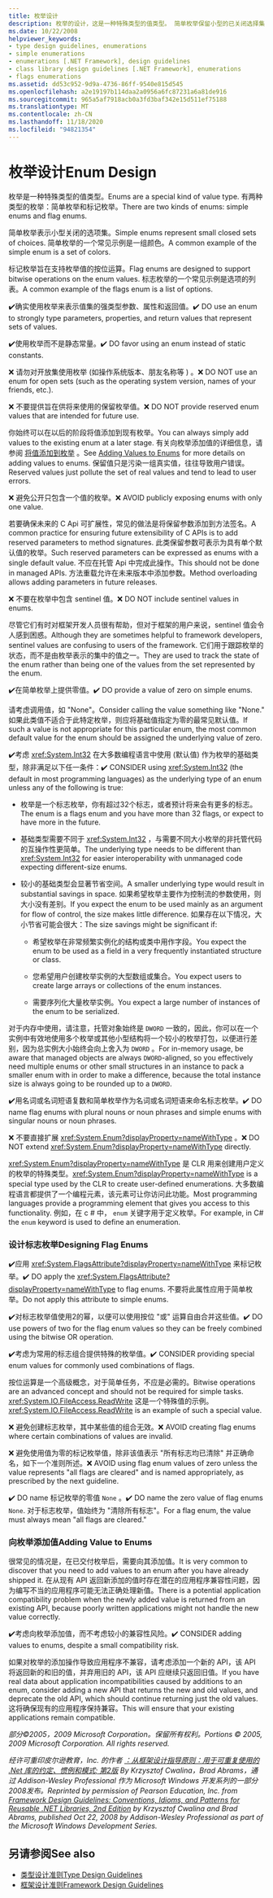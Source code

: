 ```yaml
---
title: 枚举设计
description: 枚举的设计，这是一种特殊类型的值类型。 简单枚举保留小型的已关闭选择集。 标记枚举支持对枚举值执行按位运算。
ms.date: 10/22/2008
helpviewer_keywords:
- type design guidelines, enumerations
- simple enumerations
- enumerations [.NET Framework], design guidelines
- class library design guidelines [.NET Framework], enumerations
- flags enumerations
ms.assetid: dd53c952-9d9a-4736-86ff-9540e815d545
ms.openlocfilehash: a2e19197b114daa2a0956a6fc87231a6a81de916
ms.sourcegitcommit: 965a5af7918acb0a3fd3baf342e15d511ef75188
ms.translationtype: MT
ms.contentlocale: zh-CN
ms.lasthandoff: 11/18/2020
ms.locfileid: "94821354"
---
```

# <a name="enum-design"></a><span data-ttu-id="97e1b-105">枚举设计</span><span class="sxs-lookup"><span data-stu-id="97e1b-105">Enum Design</span></span>

<span data-ttu-id="97e1b-106">枚举是一种特殊类型的值类型。</span><span class="sxs-lookup"><span data-stu-id="97e1b-106">Enums are a special kind of value type.</span></span> <span data-ttu-id="97e1b-107">有两种类型的枚举：简单枚举和标记枚举。</span><span class="sxs-lookup"><span data-stu-id="97e1b-107">There are two kinds of enums: simple enums and flag enums.</span></span>

<span data-ttu-id="97e1b-108">简单枚举表示小型关闭的选项集。</span><span class="sxs-lookup"><span data-stu-id="97e1b-108">Simple enums represent small closed sets of choices.</span></span> <span data-ttu-id="97e1b-109">简单枚举的一个常见示例是一组颜色。</span><span class="sxs-lookup"><span data-stu-id="97e1b-109">A common example of the simple enum is a set of colors.</span></span>

<span data-ttu-id="97e1b-110">标记枚举旨在支持枚举值的按位运算。</span><span class="sxs-lookup"><span data-stu-id="97e1b-110">Flag enums are designed to support bitwise operations on the enum values.</span></span> <span data-ttu-id="97e1b-111">标志枚举的一个常见示例是选项的列表。</span><span class="sxs-lookup"><span data-stu-id="97e1b-111">A common example of the flags enum is a list of options.</span></span>

<span data-ttu-id="97e1b-112">✔️确实使用枚举来表示值集的强类型参数、属性和返回值。</span><span class="sxs-lookup"><span data-stu-id="97e1b-112">✔️ DO use an enum to strongly type parameters, properties, and return values that represent sets of values.</span></span>

<span data-ttu-id="97e1b-113">✔️使用枚举而不是静态常量。</span><span class="sxs-lookup"><span data-stu-id="97e1b-113">✔️ DO favor using an enum instead of static constants.</span></span>

<span data-ttu-id="97e1b-114">❌ 请勿对开放集使用枚举 (如操作系统版本、朋友名称等 ) 。</span><span class="sxs-lookup"><span data-stu-id="97e1b-114">❌ DO NOT use an enum for open sets (such as the operating system version, names of your friends, etc.).</span></span>

<span data-ttu-id="97e1b-115">❌ 不要提供旨在供将来使用的保留枚举值。</span><span class="sxs-lookup"><span data-stu-id="97e1b-115">❌ DO NOT provide reserved enum values that are intended for future use.</span></span>

<span data-ttu-id="97e1b-116">你始终可以在以后的阶段将值添加到现有枚举。</span><span class="sxs-lookup"><span data-stu-id="97e1b-116">You can always simply add values to the existing enum at a later stage.</span></span> <span data-ttu-id="97e1b-117">有关向枚举添加值的详细信息，请参阅 [将值添加到枚举](#add_value) 。</span><span class="sxs-lookup"><span data-stu-id="97e1b-117">See [Adding Values to Enums](#add_value) for more details on adding values to enums.</span></span> <span data-ttu-id="97e1b-118">保留值只是污染一组真实值，往往导致用户错误。</span><span class="sxs-lookup"><span data-stu-id="97e1b-118">Reserved values just pollute the set of real values and tend to lead to user errors.</span></span>

<span data-ttu-id="97e1b-119">❌ 避免公开只包含一个值的枚举。</span><span class="sxs-lookup"><span data-stu-id="97e1b-119">❌ AVOID publicly exposing enums with only one value.</span></span>

<span data-ttu-id="97e1b-120">若要确保未来的 C Api 可扩展性，常见的做法是将保留参数添加到方法签名。</span><span class="sxs-lookup"><span data-stu-id="97e1b-120">A common practice for ensuring future extensibility of C APIs is to add reserved parameters to method signatures.</span></span> <span data-ttu-id="97e1b-121">此类保留参数可表示为具有单个默认值的枚举。</span><span class="sxs-lookup"><span data-stu-id="97e1b-121">Such reserved parameters can be expressed as enums with a single default value.</span></span> <span data-ttu-id="97e1b-122">不应在托管 Api 中完成此操作。</span><span class="sxs-lookup"><span data-stu-id="97e1b-122">This should not be done in managed APIs.</span></span> <span data-ttu-id="97e1b-123">方法重载允许在未来版本中添加参数。</span><span class="sxs-lookup"><span data-stu-id="97e1b-123">Method overloading allows adding parameters in future releases.</span></span>

<span data-ttu-id="97e1b-124">❌ 不要在枚举中包含 sentinel 值。</span><span class="sxs-lookup"><span data-stu-id="97e1b-124">❌ DO NOT include sentinel values in enums.</span></span>

<span data-ttu-id="97e1b-125">尽管它们有时对框架开发人员很有帮助，但对于框架的用户来说，sentinel 值会令人感到困惑。</span><span class="sxs-lookup"><span data-stu-id="97e1b-125">Although they are sometimes helpful to framework developers, sentinel values are confusing to users of the framework.</span></span> <span data-ttu-id="97e1b-126">它们用于跟踪枚举的状态，而不是由枚举表示的集中的值之一。</span><span class="sxs-lookup"><span data-stu-id="97e1b-126">They are used to track the state of the enum rather than being one of the values from the set represented by the enum.</span></span>

<span data-ttu-id="97e1b-127">✔️在简单枚举上提供零值。</span><span class="sxs-lookup"><span data-stu-id="97e1b-127">✔️ DO provide a value of zero on simple enums.</span></span>

<span data-ttu-id="97e1b-128">请考虑调用值，如 "None"。</span><span class="sxs-lookup"><span data-stu-id="97e1b-128">Consider calling the value something like "None."</span></span> <span data-ttu-id="97e1b-129">如果此类值不适合于此特定枚举，则应将基础值指定为零的最常见默认值。</span><span class="sxs-lookup"><span data-stu-id="97e1b-129">If such a value is not appropriate for this particular enum, the most common default value for the enum should be assigned the underlying value of zero.</span></span>

<span data-ttu-id="97e1b-130">✔️考虑 <xref:System.Int32> 在大多数编程语言中使用 (默认值) 作为枚举的基础类型，除非满足以下任一条件：</span><span class="sxs-lookup"><span data-stu-id="97e1b-130">✔️ CONSIDER using <xref:System.Int32> (the default in most programming languages) as the underlying type of an enum unless any of the following is true:</span></span>

- <span data-ttu-id="97e1b-131">枚举是一个标志枚举，你有超过32个标志，或者预计将来会有更多的标志。</span><span class="sxs-lookup"><span data-stu-id="97e1b-131">The enum is a flags enum and you have more than 32 flags, or expect to have more in the future.</span></span>

- <span data-ttu-id="97e1b-132">基础类型需要不同于 <xref:System.Int32> ，与需要不同大小枚举的非托管代码的互操作性更简单。</span><span class="sxs-lookup"><span data-stu-id="97e1b-132">The underlying type needs to be different than <xref:System.Int32> for easier interoperability with unmanaged code expecting different-size enums.</span></span>

- <span data-ttu-id="97e1b-133">较小的基础类型会显著节省空间。</span><span class="sxs-lookup"><span data-stu-id="97e1b-133">A smaller underlying type would result in substantial savings in space.</span></span> <span data-ttu-id="97e1b-134">如果希望枚举主要作为控制流的参数使用，则大小没有差别。</span><span class="sxs-lookup"><span data-stu-id="97e1b-134">If you expect the enum to be used mainly as an argument for flow of control, the size makes little difference.</span></span> <span data-ttu-id="97e1b-135">如果存在以下情况，大小节省可能会很大：</span><span class="sxs-lookup"><span data-stu-id="97e1b-135">The size savings might be significant if:</span></span>

  - <span data-ttu-id="97e1b-136">希望枚举在非常频繁实例化的结构或类中用作字段。</span><span class="sxs-lookup"><span data-stu-id="97e1b-136">You expect the enum to be used as a field in a very frequently instantiated structure or class.</span></span>

  - <span data-ttu-id="97e1b-137">您希望用户创建枚举实例的大型数组或集合。</span><span class="sxs-lookup"><span data-stu-id="97e1b-137">You expect users to create large arrays or collections of the enum instances.</span></span>

  - <span data-ttu-id="97e1b-138">需要序列化大量枚举实例。</span><span class="sxs-lookup"><span data-stu-id="97e1b-138">You expect a large number of instances of the enum to be serialized.</span></span>

<span data-ttu-id="97e1b-139">对于内存中使用，请注意，托管对象始终是 `DWORD` 一致的，因此，你可以在一个实例中有效地使用多个枚举或其他小型结构将一个较小的枚举打包，以便进行差别，因为总实例大小始终会向上舍入为 `DWORD` 。</span><span class="sxs-lookup"><span data-stu-id="97e1b-139">For in-memory usage, be aware that managed objects are always `DWORD`-aligned, so you effectively need multiple enums or other small structures in an instance to pack a smaller enum with in order to make a difference, because the total instance size is always going to be rounded up to a `DWORD`.</span></span>

<span data-ttu-id="97e1b-140">✔️用名词或名词短语复数和简单枚举作为名词或名词短语来命名标志枚举。</span><span class="sxs-lookup"><span data-stu-id="97e1b-140">✔️ DO name flag enums with plural nouns or noun phrases and simple enums with singular nouns or noun phrases.</span></span>

<span data-ttu-id="97e1b-141">❌ 不要直接扩展 <xref:System.Enum?displayProperty=nameWithType> 。</span><span class="sxs-lookup"><span data-stu-id="97e1b-141">❌ DO NOT extend <xref:System.Enum?displayProperty=nameWithType> directly.</span></span>

<span data-ttu-id="97e1b-142"><xref:System.Enum?displayProperty=nameWithType> 是 CLR 用来创建用户定义的枚举的特殊类型。</span><span class="sxs-lookup"><span data-stu-id="97e1b-142"><xref:System.Enum?displayProperty=nameWithType> is a special type used by the CLR to create user-defined enumerations.</span></span> <span data-ttu-id="97e1b-143">大多数编程语言都提供了一个编程元素，该元素可让你访问此功能。</span><span class="sxs-lookup"><span data-stu-id="97e1b-143">Most programming languages provide a programming element that gives you access to this functionality.</span></span> <span data-ttu-id="97e1b-144">例如，在 c # 中， `enum` 关键字用于定义枚举。</span><span class="sxs-lookup"><span data-stu-id="97e1b-144">For example, in C# the `enum` keyword is used to define an enumeration.</span></span>

<a name="design"></a>

### <a name="designing-flag-enums"></a><span data-ttu-id="97e1b-145">设计标志枚举</span><span class="sxs-lookup"><span data-stu-id="97e1b-145">Designing Flag Enums</span></span>

<span data-ttu-id="97e1b-146">✔️应用 <xref:System.FlagsAttribute?displayProperty=nameWithType> 来标记枚举。</span><span class="sxs-lookup"><span data-stu-id="97e1b-146">✔️ DO apply the <xref:System.FlagsAttribute?displayProperty=nameWithType> to flag enums.</span></span> <span data-ttu-id="97e1b-147">不要将此属性应用于简单枚举。</span><span class="sxs-lookup"><span data-stu-id="97e1b-147">Do not apply this attribute to simple enums.</span></span>

<span data-ttu-id="97e1b-148">✔️对标志枚举值使用2的幂，以便可以使用按位 "或" 运算自由合并这些值。</span><span class="sxs-lookup"><span data-stu-id="97e1b-148">✔️ DO use powers of two for the flag enum values so they can be freely combined using the bitwise OR operation.</span></span>

<span data-ttu-id="97e1b-149">✔️考虑为常用的标志组合提供特殊的枚举值。</span><span class="sxs-lookup"><span data-stu-id="97e1b-149">✔️ CONSIDER providing special enum values for commonly used combinations of flags.</span></span>

<span data-ttu-id="97e1b-150">按位运算是一个高级概念，对于简单任务，不应是必需的。</span><span class="sxs-lookup"><span data-stu-id="97e1b-150">Bitwise operations are an advanced concept and should not be required for simple tasks.</span></span> <span data-ttu-id="97e1b-151"><xref:System.IO.FileAccess.ReadWrite> 这是一个特殊值的示例。</span><span class="sxs-lookup"><span data-stu-id="97e1b-151"><xref:System.IO.FileAccess.ReadWrite> is an example of such a special value.</span></span>

<span data-ttu-id="97e1b-152">❌ 避免创建标志枚举，其中某些值的组合无效。</span><span class="sxs-lookup"><span data-stu-id="97e1b-152">❌ AVOID creating flag enums where certain combinations of values are invalid.</span></span>

<span data-ttu-id="97e1b-153">❌ 避免使用值为零的标记枚举值，除非该值表示 "所有标志均已清除" 并正确命名，如下一个准则所述。</span><span class="sxs-lookup"><span data-stu-id="97e1b-153">❌ AVOID using flag enum values of zero unless the value represents "all flags are cleared" and is named appropriately, as prescribed by the next guideline.</span></span>

<span data-ttu-id="97e1b-154">✔️ DO name 标记枚举的零值 `None` 。</span><span class="sxs-lookup"><span data-stu-id="97e1b-154">✔️ DO name the zero value of flag enums `None`.</span></span> <span data-ttu-id="97e1b-155">对于标志枚举，值始终为 "清除所有标志"。</span><span class="sxs-lookup"><span data-stu-id="97e1b-155">For a flag enum, the value must always mean "all flags are cleared."</span></span>

<a name="add_value"></a>

### <a name="adding-value-to-enums"></a><span data-ttu-id="97e1b-156">向枚举添加值</span><span class="sxs-lookup"><span data-stu-id="97e1b-156">Adding Value to Enums</span></span>

<span data-ttu-id="97e1b-157">很常见的情况是，在已交付枚举后，需要向其添加值。</span><span class="sxs-lookup"><span data-stu-id="97e1b-157">It is very common to discover that you need to add values to an enum after you have already shipped it.</span></span> <span data-ttu-id="97e1b-158">在从现有 API 返回新添加的值时存在潜在的应用程序兼容性问题，因为编写不当的应用程序可能无法正确处理新值。</span><span class="sxs-lookup"><span data-stu-id="97e1b-158">There is a potential application compatibility problem when the newly added value is returned from an existing API, because poorly written applications might not handle the new value correctly.</span></span>

<span data-ttu-id="97e1b-159">✔️考虑向枚举添加值，而不考虑较小的兼容性风险。</span><span class="sxs-lookup"><span data-stu-id="97e1b-159">✔️ CONSIDER adding values to enums, despite a small compatibility risk.</span></span>

<span data-ttu-id="97e1b-160">如果对枚举的添加操作导致应用程序不兼容，请考虑添加一个新的 API，该 API 将返回新的和旧的值，并弃用旧的 API，该 API 应继续只返回旧值。</span><span class="sxs-lookup"><span data-stu-id="97e1b-160">If you have real data about application incompatibilities caused by additions to an enum, consider adding a new API that returns the new and old values, and deprecate the old API, which should continue returning just the old values.</span></span> <span data-ttu-id="97e1b-161">这将确保现有的应用程序保持兼容。</span><span class="sxs-lookup"><span data-stu-id="97e1b-161">This will ensure that your existing applications remain compatible.</span></span>

<span data-ttu-id="97e1b-162">*部分©2005，2009 Microsoft Corporation。保留所有权利。*</span><span class="sxs-lookup"><span data-stu-id="97e1b-162">*Portions © 2005, 2009 Microsoft Corporation. All rights reserved.*</span></span>

<span data-ttu-id="97e1b-163">*经许可重印皮尔逊教育，Inc. 的作者 [：从框架设计指导原则：用于可重复使用的 .Net 库的约定、惯例和模式; 第2版](https://www.informit.com/store/framework-design-guidelines-conventions-idioms-and-9780321545619) By Krzysztof Cwalina，Brad Abrams，通过 Addison-Wesley Professional 作为 Microsoft Windows 开发系列的一部分2008发布。*</span><span class="sxs-lookup"><span data-stu-id="97e1b-163">*Reprinted by permission of Pearson Education, Inc. from [Framework Design Guidelines: Conventions, Idioms, and Patterns for Reusable .NET Libraries, 2nd Edition](https://www.informit.com/store/framework-design-guidelines-conventions-idioms-and-9780321545619) by Krzysztof Cwalina and Brad Abrams, published Oct 22, 2008 by Addison-Wesley Professional as part of the Microsoft Windows Development Series.*</span></span>

## <a name="see-also"></a><span data-ttu-id="97e1b-164">另请参阅</span><span class="sxs-lookup"><span data-stu-id="97e1b-164">See also</span></span>

- [<span data-ttu-id="97e1b-165">类型设计准则</span><span class="sxs-lookup"><span data-stu-id="97e1b-165">Type Design Guidelines</span></span>](type.md)
- [<span data-ttu-id="97e1b-166">框架设计准则</span><span class="sxs-lookup"><span data-stu-id="97e1b-166">Framework Design Guidelines</span></span>](index.md)

